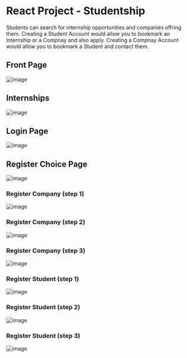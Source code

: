 # React Project - Studentship

Students can search for internship opportunities and companies offring them.
Creating a Student Account would allow you to bookmark an Internship or a Compnay and also apply.
Creating a Compnay Account would allow you to bookmark a Student and contact them.

## Front Page
![image](https://user-images.githubusercontent.com/77002111/190658242-98d5b9f4-3dd7-48f6-88a4-62f465e6db88.png)

## Internships
![image](https://user-images.githubusercontent.com/77002111/190924508-353c07a5-acb9-47b4-8c43-1e26694b5d17.png)

## Login Page
![image](https://user-images.githubusercontent.com/77002111/190658568-dcc90b07-86b5-43c2-8262-f8501553e472.png)

## Register Choice Page
![image](https://user-images.githubusercontent.com/77002111/190658686-9d0d626a-b4af-4212-88bb-1480f157f325.png)

### Register Company (step 1)
![image](https://user-images.githubusercontent.com/77002111/190658896-0b2bd60e-339d-4824-9478-727b25bb76ac.png)

### Register Company (step 2)
![image](https://user-images.githubusercontent.com/77002111/190658989-bf5cf7a4-b409-4a8d-8b0d-75cc68fd927b.png)

### Register Company (step 3)
![image](https://user-images.githubusercontent.com/77002111/190659069-ff2383b0-2458-4005-9c51-c359af5ab553.png)

### Register Student (step 1)
![image](https://user-images.githubusercontent.com/77002111/190659331-f20f65c6-a3eb-4be5-b70c-3d5837f1cce9.png)

### Register Student (step 2)
![image](https://user-images.githubusercontent.com/77002111/190659407-e6ce533a-3d5d-4c34-8c43-03d50f23465b.png)

### Register Student (step 3)
![image](https://user-images.githubusercontent.com/77002111/190659520-070cf286-c35f-41d2-892a-0efafb810d70.png)


